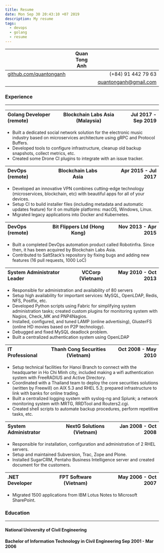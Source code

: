 ```yaml
---
title: Resume
date: Mon Sep 30 20:43:10 +07 2019
description: My resume
tags:
  - devops
  - golang
  - resume
---
```

|                                                          | Quan Tong Anh |                       |
| :--------------------------------------------------------|:-------------:|----------------------:|
| [github.com/quantonganh](https://github.com/quantonganh) |               |     (+84) 91 442 79 63|
|                                                          |               | quantonganh@gmail.com |

### Experience  

- - -

|Golang Developer (remote)|      Blockchain Labs Asia (Malaysia)       |  Jul 2017 - Sep 2019|
|:------------------------|:------------------------------------------:|--------------------:|

- Built a dedicated social network solution for the electronic music industry based on microservices architecture using gRPC and Protocol Buffers.
- Developed tools to configure infrastructure, cleanup old backup snapshots, collect metrics, etc.
- Created some Drone CI plugins to integrate with an issue tracker.

|DevOps (remote)          |            Blockchain Labs Asia            |  Apr 2015 - Jul 2017|
|:---|:---:|---:|

- Developed an innovative VPN combines cutting-edge technology (microservices, blockchain, etc) with beautiful apps for all of your devices.
- Setup CI to build installer files (including metadata and automatic updates feature) for it on multiple platforms: macOS, Windows, Linux.
- Migrated legacy applications into Docker and Kubernetes.

|DevOps (remote)|Bit Flippers Ltd (Hong Kong)|Nov 2013 - Apr 2015|
|:--------------|:------------------:|------------------:|


 - Built a completed DevOps automation product called Robotinfra. Since then, it has been acquired by Blockchain Labs Asia.
 - Contributed to SaltStack’s repository by fixing bugs and adding new features (16 pull requests, 1000 LoC)

|System Administrator Leader|VCCorp (Vietnam)|May 2010 - Oct 2013|
|:--------------|:------------------:|------------------:|

- Responsible for administration and availability of 80 servers
- Setup high availability for important services: MySQL, OpenLDAP, Redis, NFS, Postfix, etc.
- Developed Python scripts using Fabric for simplifying system administration tasks; created custom plugins for monitoring system with Nagios, Check_MK and PNP4Nagios.
- Installed, configured, and tuned LAMP (online advertising), GlusterFS (online HD movies based on P2P technology).
- Debugged and fixed MySQL deadlock problem.
- Built a centralized authentication system using OpenLDAP
	
|IT Professional|Thanh Cong Securities (Vietnam)|Oct 2008 - May 2010|
|:--------------|:------------------:|------------------:|

- Setup technical facilities for Hanoi Branch to connect with the headquarter in Ho Chi Minh city, included making a wifi authentication system with FreeRADIUS and Active Directory.
- Coordinated with a Thailand team to deploy the core securities solutions (written by Freewill) on AIX 5.3 and RHEL 5.3; prepared infrastructure to link with banks for online trading.
- Built a centralized logging system with syslog-ng and Splunk; a network monitoring system with MRTG, RRDTool and Routers2.cgi.
- Created shell scripts to automate backup procedures, perform repetitive tasks, etc.

|System Administrator|NextG Solutions (Vietnam)|Jan 2008 - Oct 2008|
|:--------------|:------------------:|------------------:|

- Responsible for installation, configuration and administration of 2 RHEL servers.
- Setup and maintained Subversion, Trac, Zope and Plone.
- Installed SugarCRM, Pentaho Business Intelligence server and created document for the customers.

|.NET Developer|FPT Software (Vietnam)|May 2006 - Oct 2007|
|:--------------|:------------------:|------------------:|

- Migrated 1500 applications from IBM Lotus Notes to Microsoft SharePoint.

### Education

***

#### National University of Civil Engineering
#### Bachelor of Information Technology in Civil Engineering                                          Sep 2001 - Mar 2006
